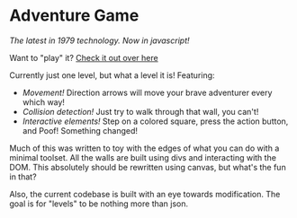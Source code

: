 # Adventure Game

*The latest in 1979 technology. Now in javascript!*

Want to "play" it? [Check it out over here](http://beep-bop-robot.com/game/adventuregame.html)

Currently just one level, but what a level it is! Featuring:

- *Movement!* Direction arrows will move your brave adventurer every which way!
- *Collision detection!* Just try to walk through that wall, you can't!
- *Interactive elements!* Step on a colored square, press the action button, and Poof! Something changed!

Much of this was written to toy with the edges of what you can do with a minimal toolset. All the walls are built using divs and interacting with the DOM. This absolutely should be rewritten using canvas, but what's the fun in that? 

Also, the current codebase is built with an eye towards modification. The goal is for "levels" to be nothing more than json. 